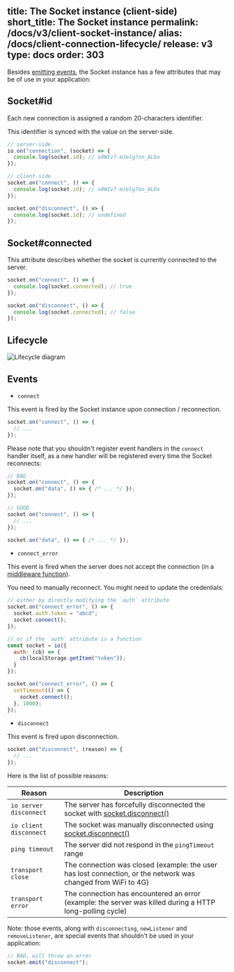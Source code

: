 title: The Socket instance (client-side)
short_title: The Socket instance
permalink: /docs/v3/client-socket-instance/
alias: /docs/client-connection-lifecycle/
release: v3
type: docs
order: 303
---

Besides [emitting events](/docs/v3/emitting-events/#Basic-emit), the Socket instance has a few attributes that may be of use in your application:

## Socket#id

Each new connection is assigned a random 20-characters identifier.

This identifier is synced with the value on the server-side.

```js
// server-side
io.on("connection", (socket) => {
  console.log(socket.id); // x8WIv7-mJelg7on_ALbx
});

// client-side
socket.on("connect", () => {
  console.log(socket.id); // x8WIv7-mJelg7on_ALbx
});

socket.on("disconnect", () => {
  console.log(socket.id); // undefined
});
```

## Socket#connected

This attribute describes whether the socket is currently connected to the server.

```js
socket.on("connect", () => {
  console.log(socket.connected); // true
});

socket.on("disconnect", () => {
  console.log(socket.connected); // false
});
```

## Lifecycle

<img src="/images/client_socket_events.png" alt="Lifecycle diagram" />

## Events

- `connect`

This event is fired by the Socket instance upon connection / reconnection.

```js
socket.on("connect", () => {
  // ...
});
```

Please note that you shouldn't register event handlers in the `connect` handler itself, as a new handler will be registered every time the Socket reconnects:

```js
// BAD
socket.on("connect", () => {
  socket.on("data", () => { /* ... */ });
});

// GOOD
socket.on("connect", () => {
  // ...
});

socket.on("data", () => { /* ... */ });
```

- `connect_error`

This event is fired when the server does not accept the connection (in a [middleware function](/docs/v3/middlewares)).

You need to manually reconnect. You might need to update the credentials:

```js
// either by directly modifying the `auth` attribute
socket.on("connect_error", () => {
  socket.auth.token = "abcd";
  socket.connect();
});

// or if the `auth` attribute is a function
const socket = io({
  auth: (cb) => {
    cb(localStorage.getItem("token"));
  }
});

socket.on("connect_error", () => {
  setTimeout(() => {
    socket.connect();
  }, 1000);
});
```

- `disconnect`

This event is fired upon disconnection.

```js
socket.on("disconnect", (reason) => {
  // ...
});
```

Here is the list of possible reasons:

Reason | Description
------ | -----------
`io server disconnect` | The server has forcefully disconnected the socket with [socket.disconnect()](/docs/v3/server-api/#socket-disconnect-close)
`io client disconnect` | The socket was manually disconnected using [socket.disconnect()](/docs/v3/client-api/#socket-disconnect)
`ping timeout` | The server did not respond in the `pingTimeout` range
`transport close` | The connection was closed (example: the user has lost connection, or the network was changed from WiFi to 4G)
`transport error` | The connection has encountered an error (example: the server was killed during a HTTP long-polling cycle)

Note: those events, along with `disconnecting`, `newListener` and `removeListener`, are special events that shouldn't be used in your application:

```js
// BAD, will throw an error
socket.emit("disconnect");
```
